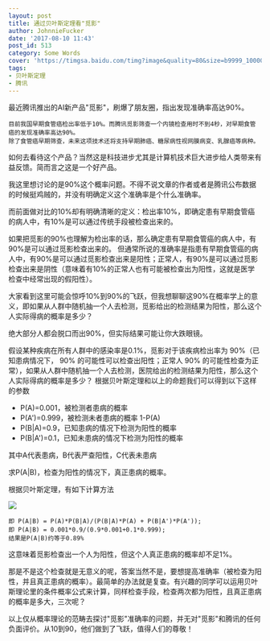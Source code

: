 ```yaml
---
layout: post
title: 通过贝叶斯定理看"觅影"
author: JohnnieFucker
date: '2017-08-10 11:43'
post_id: 513
category: Some Words
cover: 'https://timgsa.baidu.com/timg?image&quality=80&size=b9999_10000&sec=1502347067569&di=a62b4c625196ca63db4be398b639988a&imgtype=0&src=http%3A%2F%2Fimg.taopic.com%2Fuploads%2Fallimg%2F130603%2F240490-1306030S11848.jpg'
tags:
- 贝叶斯定理
- 腾讯
---
```


最近腾讯推出的AI新产品"觅影"，刷爆了朋友圈，指出发现准确率高达90%。

    目前我国早期食管癌检出率低于10%。而腾讯觅影筛查一个内镜检查用时不到4秒，对早期食管癌的发现准确率高达90%。
    除了食管癌早期筛查，未来这项技术还将支持早期肺癌、糖尿病性视网膜病变、乳腺癌等病种。
    
        
如何去看待这个产品？当然这是科技进步尤其是计算机技术巨大进步给人类带来有益反馈。简而言之这是一个好产品。

<!--break-->

我这里想讨论的是90%这个概率问题。不得不说文章的作者或者是腾讯公布数据的时候挺鸡贼的，并没有明确定义这个准确率是个什么准确率。

而前面做对比的10%却有明确清晰的定义：检出率10%，即确定患有早期食管癌的病人中，有10%是可以通过传统手段被检查出来的。

如果把觅影的90%也理解为检出率的话，那么确定患有早期食管癌的病人中，有90%是可以通过觅影检查出来的。
但通常所说的准确率是指患有早期食管癌的病人中，有90%是可以通过觅影检查出来是阳性；正常人，有90%是可以通过觅影检查出来是阴性（意味着有10%的正常人也有可能被检查出为阳性，这就是医学检查中经常出现的假阳性）。

大家看到这里可能会惊呼10%到90%的飞跃，但我想聊聊这90%在概率学上的意义，即如果从人群中随机抽一个人去检测，觅影给出的检测结果为阳性，那么这个人实际得病的概率是多少？

绝大部分人都会脱口而出90%，但实际结果可能让你大跌眼镜。

假设某种疾病在所有人群中的感染率是0.1%，觅影对于该疾病检出率为 90%（已知患病情况下， 90% 的可能性可以检查出阳性；正常人 90% 的可能性检查为正常），如果从人群中随机抽一个人去检测，医院给出的检测结果为阳性，那么这个人实际得病的概率是多少？
根据贝叶斯定理和以上的命题我们可以得到以下这样的参数

- P(A)=0.001，被检测者患病的概率
- P(A')=0.999，被检测未者患病的概率 1-P(A)
- P(B|A)=0.9，已知患病的情况下检测为阳性的概率
- P(B|A')=0.1，已知未患病的情况下检测为阳性的概率

其中A代表患病，B代表严查阳性，C代表未患病

求P(A|B)，检查为阳性的情况下，真正患病的概率。

根据贝叶斯定理，有如下计算方法

<img src="http://chart.googleapis.com/chart?cht=tx&chl=P(A%7CB)%3DP(A)%20%5Cfrac%7BP(B%7CA)%7D%7BP(B%7CA)P(A)%2BP(B%7C%5Cbar%7BA%7D)P(%5Cbar%7BA%7D)%7D&chs=70"/>

```
即 P(A|B) = P(A)*P(B|A)/(P(B|A)*P(A) + P(B|A')*P(A'));
即 P(A|B) = 0.001*0.9/(0.9*0.001+0.1*0.999);
结果是P(A|B)约等于0.89%
```
这意味着觅影检查出一个人为阳性，但这个人真正患病的概率却不足1%。

那是不是这个检查就是无意义的呢，答案当然不是，要想提高准确率（被检查为阳性，并且真正患病的概率）。最简单的办法就是复查。有兴趣的同学可以运用贝叶斯理论里的条件概率公式来计算，同样检查手段，检查两次都为阳性，且真正患病的概率是多大，三次呢？



以上仅从概率理论的范畴去探讨"觅影"准确率的问题，并无对"觅影"和腾讯的任何负面评价。从10到90，他们做到了飞跃，值得人们的尊敬！